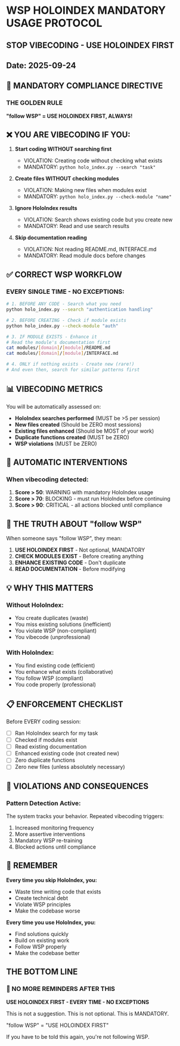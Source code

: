 # WSP HOLOINDEX MANDATORY USAGE PROTOCOL
## STOP VIBECODING - USE HOLOINDEX FIRST
## Date: 2025-09-24

## 🚨 MANDATORY COMPLIANCE DIRECTIVE

### THE GOLDEN RULE
**"follow WSP" = USE HOLOINDEX FIRST, ALWAYS!**

## ❌ YOU ARE VIBECODING IF YOU:

1. **Start coding WITHOUT searching first**
   - VIOLATION: Creating code without checking what exists
   - MANDATORY: `python holo_index.py --search "task"`

2. **Create files WITHOUT checking modules**
   - VIOLATION: Making new files when modules exist
   - MANDATORY: `python holo_index.py --check-module "name"`

3. **Ignore HoloIndex results**
   - VIOLATION: Search shows existing code but you create new
   - MANDATORY: Read and use search results

4. **Skip documentation reading**
   - VIOLATION: Not reading README.md, INTERFACE.md
   - MANDATORY: Read module docs before changes

## ✅ CORRECT WSP WORKFLOW

### EVERY SINGLE TIME - NO EXCEPTIONS:

```bash
# 1. BEFORE ANY CODE - Search what you need
python holo_index.py --search "authentication handling"

# 2. BEFORE CREATING - Check if module exists
python holo_index.py --check-module "auth"

# 3. IF MODULE EXISTS - Enhance it
# Read the module's documentation first
cat modules/[domain]/[module]/README.md
cat modules/[domain]/[module]/INTERFACE.md

# 4. ONLY if nothing exists - Create new (rare!)
# And even then, search for similar patterns first
```

## 📊 VIBECODING METRICS

You will be automatically assessed on:
- **HoloIndex searches performed** (MUST be >5 per session)
- **New files created** (Should be ZERO most sessions)
- **Existing files enhanced** (Should be MOST of your work)
- **Duplicate functions created** (MUST be ZERO)
- **WSP violations** (MUST be ZERO)

## 🚨 AUTOMATIC INTERVENTIONS

### When vibecoding detected:
1. **Score > 50**: WARNING with mandatory HoloIndex usage
2. **Score > 70**: BLOCKING - must run HoloIndex before continuing
3. **Score > 90**: CRITICAL - all actions blocked until compliance

## 🎯 THE TRUTH ABOUT "follow WSP"

When someone says "follow WSP", they mean:
1. **USE HOLOINDEX FIRST** - Not optional, MANDATORY
2. **CHECK MODULES EXIST** - Before creating anything
3. **ENHANCE EXISTING CODE** - Don't duplicate
4. **READ DOCUMENTATION** - Before modifying

## 💡 WHY THIS MATTERS

### Without HoloIndex:
- You create duplicates (waste)
- You miss existing solutions (inefficient)
- You violate WSP (non-compliant)
- You vibecode (unprofessional)

### With HoloIndex:
- You find existing code (efficient)
- You enhance what exists (collaborative)
- You follow WSP (compliant)
- You code properly (professional)

## 📋 ENFORCEMENT CHECKLIST

Before EVERY coding session:
- [ ] Ran HoloIndex search for my task
- [ ] Checked if modules exist
- [ ] Read existing documentation
- [ ] Enhanced existing code (not created new)
- [ ] Zero duplicate functions
- [ ] Zero new files (unless absolutely necessary)

## 🔴 VIOLATIONS AND CONSEQUENCES

### Pattern Detection Active:
The system tracks your behavior. Repeated vibecoding triggers:
1. Increased monitoring frequency
2. More assertive interventions
3. Mandatory WSP re-training
4. Blocked actions until compliance

## 🎯 REMEMBER

**Every time you skip HoloIndex, you:**
- Waste time writing code that exists
- Create technical debt
- Violate WSP principles
- Make the codebase worse

**Every time you use HoloIndex, you:**
- Find solutions quickly
- Build on existing work
- Follow WSP properly
- Make the codebase better

## THE BOTTOM LINE

### 🚨 NO MORE REMINDERS AFTER THIS

**USE HOLOINDEX FIRST - EVERY TIME - NO EXCEPTIONS**

This is not a suggestion. This is not optional. This is MANDATORY.

"follow WSP" = "USE HOLOINDEX FIRST"

If you have to be told this again, you're not following WSP.